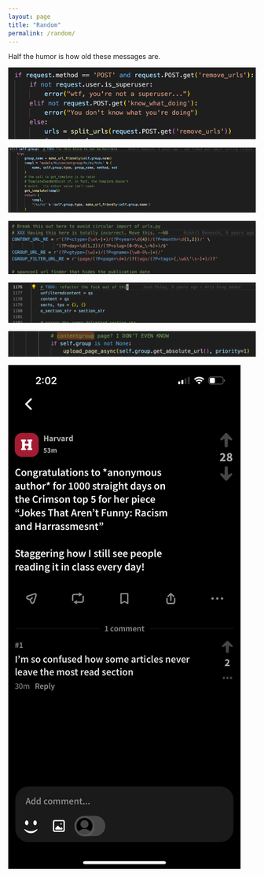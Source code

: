 ```yaml
---
layout: page
title: "Random"
permalink: /random/
---
```


Half the humor is how old these messages are. 

![](../assets/images/2023-02-21-23-09-52.png)

![](../assets/images/2023-02-21-23-10-18.png)

![](../assets/images/2023-02-21-23-14-38.png)

![](../assets/images/2023-02-21-23-10-45.png)

![](../assets/images/2023-02-21-23-10-51.png)

![](../assets/images/2023-02-21-23-10-28.png)
